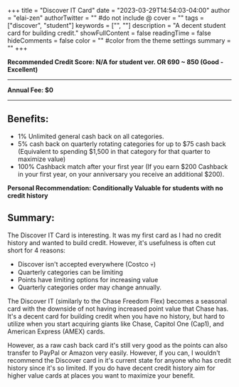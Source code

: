 +++
title = "Discover IT Card"
date = "2023-03-29T14:54:03-04:00"
author = "elai-zen"
authorTwitter = "" #do not include @
cover = ""
tags = ["discover", "student"]
keywords = ["", ""]
description = "A decent student card for building credit."
showFullContent = false
readingTime = false
hideComments = false
color = "" #color from the theme settings
summary = ""
+++

**Recommended Credit Score: N/A for student ver. OR 690 ~ 850 (Good - Excellent)**

---

**Annual Fee: $0**

---

## Benefits:
- 1% Unlimited general cash back on all categories.
- 5% cash back on quarterly rotating categories for up to $75 cash back (Equivalent to spending $1,500 in that category for that quarter to maximize value)
- 100% Cashback match after your first year (If you earn $200 Cashback in your first year, on your anniversary you receive an additional $200).

**Personal Recommendation: Conditionally Valuable for students with no credit history**

## Summary:
The Discover IT Card is interesting. It was my first card as I had no credit history and wanted to build credit. However, it's usefulness is often cut short for 4 reasons:
- Discover isn't accepted everywhere (Costco 💀)
- Quarterly categories can be limiting 
- Points have limiting options for increasing value
- Quarterly categories order may change annually.

The Discover IT (similarly to the Chase Freedom Flex) becomes a seasonal card with the downside of not having increased point value that Chase has. It's a decent card for building credit when you have no history, but hard to utilize when you start acquiring giants like Chase, Capitol One (Cap1), and American Express (AMEX) cards. 

However, as a raw cash back card it's still very good as the points can also transfer to PayPal or Amazon very easily. However, if you can, I wouldn't recommend the Discover card in it's current state for anyone who has credit history since it's so limited. If you do have decent credit history aim for higher value cards at places you want to maximize your benefit.
